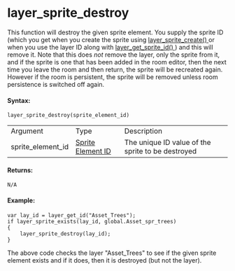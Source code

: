 # layer_sprite_destroy

This function will destroy the given sprite element. You supply the
sprite ID (which you get when you create the sprite using [
layer_sprite_create() ](layer_sprite_create) or when you use the
layer ID along with [ layer_get_sprite_id() ](layer_sprite_get_id) )
and this will remove it. Note that this does *not* remove the layer,
only the sprite from it, and if the sprite is one that has been added in
the room editor, then the next time you leave the room and then return,
the sprite will be recreated again. However if the room is persistent,
the sprite will be removed unless room persistence is switched off
again.

#### Syntax:

``` gml
layer_sprite_destroy(sprite_element_id)
```

|                   |                                                                                                                                        |                                                   |
|-------------------|----------------------------------------------------------------------------------------------------------------------------------------|---------------------------------------------------|
| Argument          | Type                                                                                                                                   | Description                                       |
| sprite_element_id |  [Sprite Element ID](../../../../../../GameMaker_Language/GML_Reference/Asset_Management/Rooms/Sprite_Layers/layer_sprite_get_id)  | The unique ID value of the sprite to be destroyed |

#### Returns:

``` gml
N/A
```

#### Example:

``` gml
var lay_id = layer_get_id("Asset_Trees");
if layer_sprite_exists(lay_id, global.Asset_spr_trees)
{
    layer_sprite_destroy(lay_id);
}
```

The above code checks the layer "Asset_Trees" to see if the given sprite
element exists and if it does, then it is destroyed (but not the layer).
